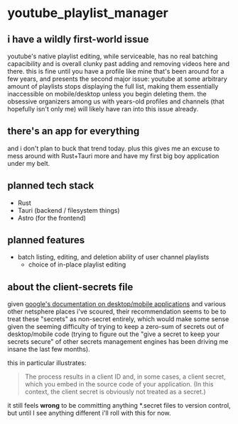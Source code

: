 # youtube_playlist_manager

## i have a wildly first-world issue
youtube's native playlist editing, while serviceable, has no real batching capacibility and is overall clunky past adding and removing videos here and there. this is fine until you have a profile like mine that's been around for a few years, and presents the second major issue: youtube at some arbitrary amount of playlists stops displaying the full list, making them essentially inaccessible on mobile/desktop unless you begin deleting them. the obsessive organizers among us with years-old profiles and channels  (that hopefully isn't only me) will likely have ran into this issue already.

## there's an app for everything
and i don't plan to buck that trend today. plus this gives me an excuse to mess around with Rust+Tauri more and have my first big boy application under my belt. 

## planned tech stack
- Rust
- Tauri (backend / filesystem things)
- Astro (for the frontend)

## planned features
- batch listing, editing, and deletion ability of user channel playlists
  - choice of in-place playlist editing

## about the client-secrets file
given [google's documentation on desktop/mobile applications](https://developers.google.com/identity/protocols/oauth2#installed) and various other netsphere places i've scoured, their recommendation seems to be to treat these "secrets" as non-secret entirely, which would make some sense given the seeming difficulty of trying to keep a zero-sum of secrets out of desktop/mobile code (trying to figure out the "give a secret to keep your secrets secure" of other secrets management engines has been driving me insane the last few months). 

this in particular illustrates: 
> The process results in a client ID and, in some cases, a client secret, which you embed in the source code of your application. (In this context, the client secret is obviously not treated as a secret.)

it still feels **wrong** to be committing anything *.secret files to version control, but until I see anything different i'll roll with this for now.




